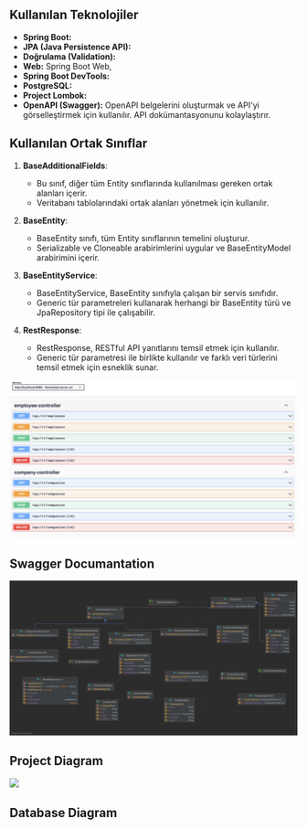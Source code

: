 
## Kullanılan Teknolojiler

- **Spring Boot:**
- **JPA (Java Persistence API):** 
- **Doğrulama (Validation):** 
- **Web:** Spring Boot Web,
- **Spring Boot DevTools:** 
- **PostgreSQL:** 
- **Project Lombok:** 
- **OpenAPI (Swagger):** OpenAPI belgelerini oluşturmak ve API'yi görselleştirmek için kullanılır. API dokümantasyonunu kolaylaştırır.

## Kullanılan Ortak Sınıflar

1. **BaseAdditionalFields**:
   - Bu sınıf, diğer tüm Entity sınıflarında kullanılması gereken ortak alanları içerir.
   - Veritabanı tablolarındaki ortak alanları yönetmek için kullanılır.


2. **BaseEntity**:
   - BaseEntity sınıfı, tüm Entity sınıflarının temelini oluşturur.
   - Serializable ve Cloneable arabirimlerini uygular ve BaseEntityModel arabirimini içerir.


3. **BaseEntityService**:
   - BaseEntityService, BaseEntity sınıfıyla çalışan bir servis sınıfıdır.
   - Generic tür parametreleri kullanarak herhangi bir BaseEntity türü ve JpaRepository tipi ile çalışabilir.
  
4. **RestResponse**:
   - RestResponse, RESTful API yanıtlarını temsil etmek için kullanılır.
   - Generic tür parametresi ile birlikte kullanılır ve farklı veri türlerini temsil etmek için esneklik sunar.
  
   
  
![](swagger.jpg)

## Swagger Documantation


![](diagram.jpg)

## Project Diagram


![](database.jpg)
## Database Diagram




